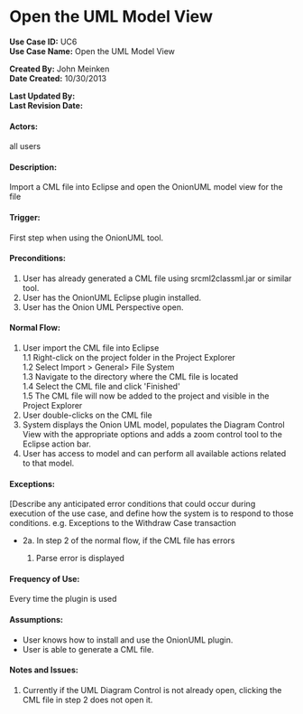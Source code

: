 Open the UML Model View
================

**Use Case ID:** UC6  
**Use Case Name:** Open the UML Model View

**Created By:** John Meinken  
**Date Created:** 10/30/2013 

**Last Updated By:**   
**Last Revision Date:**  

#### Actors:
all users

#### Description:
Import a CML file into Eclipse and open the OnionUML model view for the file

#### Trigger:
First step when using the OnionUML tool.

#### Preconditions:

1.  User has already generated a CML file using srcml2classml.jar or similar tool.
2.  User has the OnionUML Eclipse plugin installed.
3.  User has the Onion UML Perspective open.

#### Normal Flow:

1.  User import the CML file into Eclipse  
	1.1  Right-click on the project folder in the Project Explorer  
	1.2  Select Import > General> File System  
	1.3  Navigate to the directory where the CML file is located  
	1.4  Select the CML file and click 'Finished'  
	1.5  The CML file will now be added to the project and visible in the Project Explorer  
2.  User double-clicks on the CML file  
3.  System displays the Onion UML model, populates the Diagram Control View with the appropriate options and adds a zoom control tool to the Eclipse action bar. 
4.  User has access to model and can perform all available actions related to that model.


#### Exceptions:
[Describe any anticipated error conditions that could occur during execution
of the use case, and define how the system is to respond to those conditions.
e.g. Exceptions to the Withdraw Case transaction  

* 2a. In step 2 of the normal flow, if the CML file has errors

	1.  Parse error is displayed


#### Frequency of Use:
Every time the plugin is used


#### Assumptions:
* User knows how to install and use the OnionUML plugin.
* User is able to generate a CML file.

#### Notes and Issues:

1.  Currently if the UML Diagram Control is not already open, clicking the CML file in step 2 does not open it.
